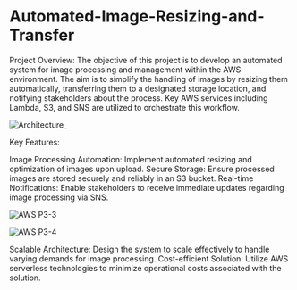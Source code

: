 # Automated-Image-Resizing-and-Transfer

Project Overview:
The objective of this project is to develop an automated system for image processing and management within the AWS environment. The aim is to simplify the handling of images by resizing them automatically, transferring them to a designated storage location, and notifying stakeholders about the process. Key AWS services including Lambda, S3, and SNS are utilized to orchestrate this workflow.

![Architecture_](https://github.com/NLavanya-31/Automated-Image-Resizing-and-Transfer/assets/155809688/292afe3f-9ae6-4768-b0d8-5c568832d9d8)


Key Features:

Image Processing Automation: Implement automated resizing and optimization of images upon upload.
Secure Storage: Ensure processed images are stored securely and reliably in an S3 bucket.
Real-time Notifications: Enable stakeholders to receive immediate updates regarding image processing via SNS.

![AWS P3-3](https://github.com/NLavanya-31/Automated-Image-Resizing-and-Transfer/assets/155809688/d0e71ac5-313e-44c1-9d50-ef18bb968228)

![AWS P3-4](https://github.com/NLavanya-31/Automated-Image-Resizing-and-Transfer/assets/155809688/a69c92b8-716a-476c-ac33-6fcc1f59b498)

Scalable Architecture: Design the system to scale effectively to handle varying demands for image processing.
Cost-efficient Solution: Utilize AWS serverless technologies to minimize operational costs associated with the solution.



